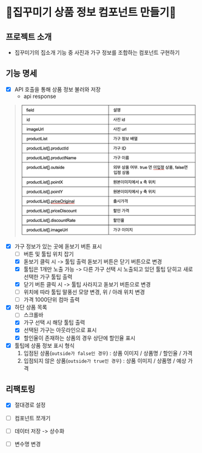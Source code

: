 # 🏩집꾸미기 상품 정보 컴포넌트 만들기🎀



## 프로젝트 소개

* 집꾸미기의 집소개 기능 중 사진과 가구 정보를 조합하는 컴포넌트 구현하기

## 기능 명세

- [x] API 호출을 통해 상품 정보 불러와 저장
  * api response

> ![img](README.assets/Untitled.png)
>
> 

- [x] 가구 정보가 있는 곳에 돋보기 버튼 표시
  - [ ] 버튼 및 툴팁 위치 잡기
  - [x] 돋보기 클릭 시 -> 툴팁 출력 돋보기 버튼은 닫기 버튼으로 변경
  - [x] 툴팁은 1개만 노출 가능 -> 다른 가구 선택 시 노출되고 있던 툴팁 닫히고 새로 선택한 가구 툴팁 출력
  - [x] 닫기 버튼 클릭 시 -> 툴팁 사라지고 돋보기 버튼으로 변경
  - [ ] 위치에 따라 툴팁 말풍선 모양 변경, 위 / 아래 위치 변경
  - [ ] 가격 1000단위 컴마 출력
- [x] 하단 상품 목록
  - [ ] 스크롤바 
  - [x] 가구 선택 시 해당 툴팁 출력
  - [x] 선택된 가구는 아웃라인으로 표시
  - [x] 할인율이 존재하는 상품의 경우 상단에 할인율 표시
- [x] 툴팁에 상품 정보 표시 형식
  1. 입점된 상품(`outside가 false인 경우`) : 상품 이미지 / 상품명 / 할인율 / 가격 
  2. 입점되지 않은 상품(`outside가 true인 경우`) : 상품 이미지 / 상품명 / 예상 가격





## 리팩토링

- [x] 절대경로 설정

- [ ] 컴포넌트 쪼개기

- [ ] 데이터 저장 -> 상수화

- [ ] 변수명 변경

  